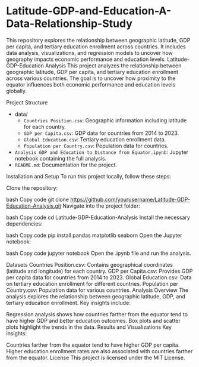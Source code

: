 # Latitude-GDP-and-Education-A-Data-Relationship-Study
This repository explores the relationship between geographic latitude, GDP per capita, and tertiary education enrollment across countries. It includes data analysis, visualizations, and regression models to uncover how geography impacts economic performance and education levels.
Latitude-GDP-Education Analysis
This project analyzes the relationship between geographic latitude, GDP per capita, and tertiary education enrollment across various countries. The goal is to uncover how proximity to the equator influences both economic performance and education levels globally.

Project Structure
- data/
  - `Countries Position.csv`: Geographic information including latitude for each country.
  - `GDP per Capita.csv`: GDP data for countries from 2014 to 2023.
  - `Global Education.csv`: Tertiary education enrollment data.
  - `Population per Country.csv`: Population data for countries.
- `Analysis GDP and Education to Distance from Equator.ipynb`: Jupyter notebook containing the full analysis.
- `README.md`: Documentation for the project.

Installation and Setup
To run this project locally, follow these steps:

Clone the repository:

bash
Copy code
git clone https://github.com/yourusername/Latitude-GDP-Education-Analysis.git
Navigate into the project folder:

bash
Copy code
cd Latitude-GDP-Education-Analysis
Install the necessary dependencies:

bash
Copy code
pip install pandas matplotlib seaborn
Open the Jupyter notebook:

bash
Copy code
jupyter notebook
Open the .ipynb file and run the analysis.

Datasets
Countries Position.csv: Contains geographical coordinates (latitude and longitude) for each country.
GDP per Capita.csv: Provides GDP per capita data for countries from 2014 to 2023.
Global Education.csv: Data on tertiary education enrollment for different countries.
Population per Country.csv: Population data for various countries.
Analysis Overview
The analysis explores the relationship between geographic latitude, GDP, and tertiary education enrollment. Key insights include:

Regression analysis shows how countries farther from the equator tend to have higher GDP and better education outcomes.
Box plots and scatter plots highlight the trends in the data.
Results and Visualizations
Key insights:

Countries farther from the equator tend to have higher GDP per capita.
Higher education enrollment rates are also associated with countries farther from the equator.
License
This project is licensed under the MIT License.
